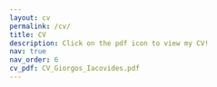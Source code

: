 ```yaml
---
layout: cv
permalink: /cv/
title: CV
description: Click on the pdf icon to view my CV!
nav: true
nav_order: 6
cv_pdf: CV_Giorgos_Iacovides.pdf
---
```

